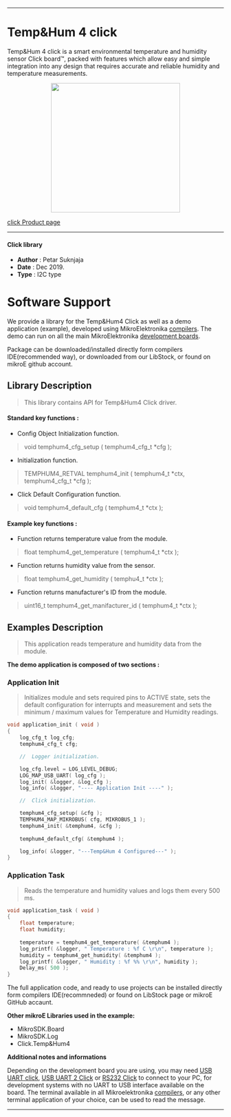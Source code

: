 

---
# Temp&Hum 4 click

Temp&Hum 4 click is a smart environmental temperature and humidity sensor Click board™, packed with features which allow easy and simple integration into any design that requires accurate and reliable humidity and temperature measurements. 

<p align="center">
  <img src="https://download.mikroe.com/images/click_for_ide/temphum4_click.png" height=300px>
</p>

[click Product page](https://www.mikroe.com/temp-hum-4-click)

---


#### Click library 

- **Author**        : Petar Suknjaja
- **Date**          : Dec 2019.
- **Type**          : I2C type


# Software Support

We provide a library for the Temp&Hum4 Click 
as well as a demo application (example), developed using MikroElektronika 
[compilers](https://shop.mikroe.com/compilers). 
The demo can run on all the main MikroElektronika [development boards](https://shop.mikroe.com/development-boards).

Package can be downloaded/installed directly form compilers IDE(recommended way), or downloaded from our LibStock, or found on mikroE github account. 

## Library Description

> This library contains API for Temp&Hum4 Click driver.

#### Standard key functions :

- Config Object Initialization function.
> void temphum4_cfg_setup ( temphum4_cfg_t *cfg ); 
 
- Initialization function.
> TEMPHUM4_RETVAL temphum4_init ( temphum4_t *ctx, temphum4_cfg_t *cfg );

- Click Default Configuration function.
> void temphum4_default_cfg ( temphum4_t *ctx );


#### Example key functions :

- Function returns temperature value from the module.
> float temphum4_get_temperature ( temphum4_t *ctx );
 
- Function returns humidity value from the sensor.
> float temphum4_get_humidity ( temphu4_t *ctx );

- Function returns manufacturer's ID from the module.
> uint16_t temphum4_get_manifacturer_id ( temphum4_t *ctx );

## Examples Description

> This application reads temperature and humidity data from the module.

**The demo application is composed of two sections :**

### Application Init 


> Initializes module and sets required pins to ACTIVE state, sets the default 
> configuration for interrupts and measurement and sets the minimum / maximum values for
> Temperature and Humidity readings. 

```c
void application_init ( void )
{
    log_cfg_t log_cfg;
    temphum4_cfg_t cfg;

    //  Logger initialization.

    log_cfg.level = LOG_LEVEL_DEBUG;
    LOG_MAP_USB_UART( log_cfg );
    log_init( &logger, &log_cfg );
    log_info( &logger, "---- Application Init ----" );

    //  Click initialization.

    temphum4_cfg_setup( &cfg );
    TEMPHUM4_MAP_MIKROBUS( cfg, MIKROBUS_1 );
    temphum4_init( &temphum4, &cfg );
    
    temphum4_default_cfg( &temphum4 );

    log_info( &logger, "---Temp&Hum 4 Configured---" );
}
```

### Application Task

> Reads the temperature and humidity values and logs them every 500 ms.

```c
void application_task ( void )
{
    float temperature;
    float humidity;
    
    temperature = temphum4_get_temperature( &temphum4 );
    log_printf( &logger, " Temperature : %f C \r\n", temperature );
    humidity = temphum4_get_humidity( &temphum4 );
    log_printf( &logger, " Humidity : %f %% \r\n", humidity );
    Delay_ms( 500 );
}
```

The full application code, and ready to use projects can be  installed directly form compilers IDE(recommneded) or found on LibStock page or mikroE GitHub accaunt.

**Other mikroE Libraries used in the example:** 

- MikroSDK.Board
- MikroSDK.Log
- Click.Temp&Hum4

**Additional notes and informations**

Depending on the development board you are using, you may need 
[USB UART click](https://shop.mikroe.com/usb-uart-click), 
[USB UART 2 Click](https://shop.mikroe.com/usb-uart-2-click) or 
[RS232 Click](https://shop.mikroe.com/rs232-click) to connect to your PC, for 
development systems with no UART to USB interface available on the board. The 
terminal available in all Mikroelektronika 
[compilers](https://shop.mikroe.com/compilers), or any other terminal application 
of your choice, can be used to read the message.



---
